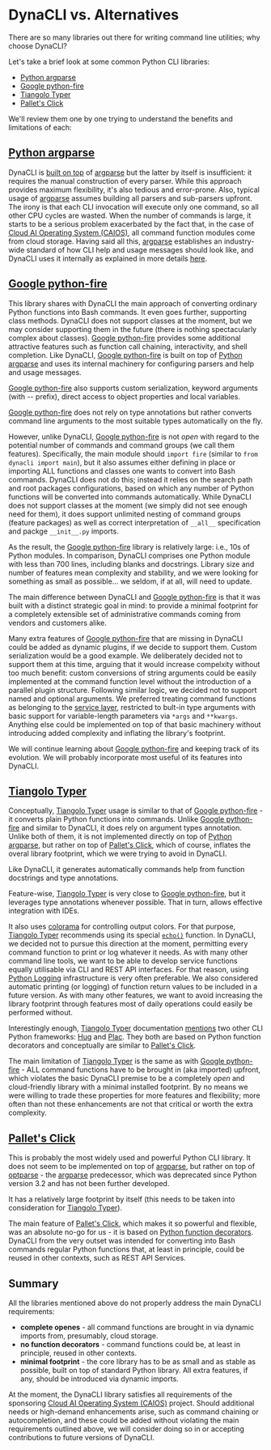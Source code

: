 # DynaCLI vs. Alternatives

There are so many libraries out there for writing command line utilities; why choose DynaCLI?

Let's take a brief look at some common Python CLI libraries:

- [Python argparse](https://docs.python.org/3/library/argparse.html)
- [Google python-fire](https://google.github.io/python-fire/)
- [Tiangolo Typer](https://typer.tiangolo.com/)
- [Pallet's Click](https://click.palletsprojects.com/en/8.0.x/)

We'll review them one by one trying to understand the benefits and limitations of each:

## [Python argparse](https://docs.python.org/3/library/argparse.html)

DynaCLI is [built on top](./how_dynacli_works.md) of [argparse](https://docs.python.org/3/library/argparse.html) but the latter by itself is insufficient: it requires the manual construction of every parser. While this approach provides maximum flexibility, it's also tedious and error-prone. Also, typical usage of [argparse](https://docs.python.org/3/library/argparse.html) assumes building all parsers and sub-parsers upfront. The irony is that each CLI invocation will execute only one command, so all other CPU cycles are wasted. When the number of commands is large, it starts to be a serious problem exacerbated by the fact that, in the case of [Cloud AI Operating System (CAIOS)](http://caios.io), all command function modules come from cloud storage. Having said all this, [argparse](https://docs.python.org/3/library/argparse.html) establishes an industry-wide standard of how CLI help and usage messages should look like, and DynaCLI uses it internally as explained in more details [here](./how_dynacli_works.md).

## [Google python-fire](https://google.github.io/python-fire/)

This library shares with DynaCLI the main approach of converting ordinary Python functions into Bash commands. It even goes further, supporting class methods. DynaCLI does not support classes at the moment, but we may consider supporting them in the future (there is nothing spectacularly complex about classes). [Google python-fire](https://google.github.io/python-fire/) provides some additional attractive features such as function call chaining, interactivity, and shell completion. Like DynaCLI, [Google python-fire](https://google.github.io/python-fire/) is built on top of [Python argparse](https://docs.python.org/3/library/argparse.html) and uses its internal machinery for configuring parsers and help and usage messages.

[Google python-fire](https://google.github.io/python-fire/) also supports custom serialization, keyword arguments (with -- prefix), direct access to object properties and local variables.

[Google python-fire](https://google.github.io/python-fire/) does not rely on type annotations but rather converts command line arguments to the most suitable types automatically on the fly.

However, unlike DynaCLI, [Google python-fire](https://google.github.io/python-fire/) is not _open_ with regard to the potential number of commands and command groups (we call them features). Specifically, the main module should ```import fire``` (similar to ```from dynacli import main```), but it also assumes either defining in place or importing ALL functions and classes one wants to convert into Bash commands. DynaCLI does not do this; instead it relies on the search path and root packages configurations, based on which any number of Python functions will be converted into commands automatically. While DynaCLI does not support classes at the moment (we simply did not see enough need for them), it does support unlimited nesting of command groups (feature packages) as well as correct interpretation of ```__all__``` specification and packge ```__init__.py``` imports.

As the result, the [Google python-fire](https://google.github.io/python-fire/) library is relatively large: i.e., 10s of Python modules. In comparison, DynaCLI comprises one Python module with less than 700 lines, including blanks and docstrings. Library size and number of features mean complexity and stability, and we were looking for something as small as possible... we seldom, if at all, will need to update.

The main difference between DynaCLI and [Google python-fire](https://google.github.io/python-fire/) is that it was built with a distinct strategic goal in mind: to provide a minimal footprint for a completely extensible set of administrative commands coming from vendors and customers alike.

Many extra features of [Google python-fire](https://google.github.io/python-fire/) that are missing in DynaCLI could be added as dynamic plugins, if we decide to support them. Custom serialization would be a good example. We deliberately decided not to support them at this time, arguing that it would increase compelxity without too much benefit: custom conversions of string arguments could be easily implemented at the command function level without the introduction of a parallel plugin structure. Following similar logic, we decided not to support named and optional arguments. We preferred treating command functions as belonging to the [service layer](https://martinfowler.com/eaaCatalog/serviceLayer.html), restricted to bult-in type arguments with basic support for variable-length parameters via ```*args``` and ```**kwargs```. Anything else could be implemented on top of that basic machinery without introducing added complexity and inflating the library's footprint.

We will continue learning about [Google python-fire](https://google.github.io/python-fire/) and keeping track of its evolution. We will probably incorporate most useful of its features into DynaCLI.

## [Tiangolo Typer](https://typer.tiangolo.com/)

Conceptually, [Tiangolo Typer](https://typer.tiangolo.com/) usage is similar to that of [Google python-fire](https://google.github.io/python-fire/) - it converts plain Python functions into commands. Unlike [Google python-fire](https://google.github.io/python-fire/) and similar to DynaCLI, it does rely on argument types annotation. Unlike both of them, it is not implemented directly on top of [Python argparse](https://docs.python.org/3/library/argparse.html), but rather on top of [Pallet's Click](https://click.palletsprojects.com/en/8.0.x/), which of course, inflates the overal library footprint, which we were trying to avoid in DynaCLI.

Like DynaCLI, it generates automatically commands help from function docstrings and type annotations.

Feature-wise, [Tiangolo Typer](https://typer.tiangolo.com/) is very close to [Google python-fire](https://google.github.io/python-fire/), but it leverages type annotations whenever possible. That in turn, allows effective integration with IDEs.

It also uses [colorama](https://pypi.org/project/colorama/) for controlling output colors. For that purpose, [Tiangolo Typer](https://typer.tiangolo.com/) recommends using its special [```echo()```](https://typer.tiangolo.com/tutorial/printing/) function. In DynaCLI, we decided not to pursue this direction at the moment, permitting every command function to print or log whatever it needs. As with many other command line tools, we want to be able to develop service functions equally utilisable via CLI and REST API interfaces. For that reason, using [Python Logging](https://docs.python.org/3/howto/logging.html) infrastructure is very often preferable. We also considered automatic printing (or logging) of function return values to be included in a future version. As with many other features, we want to avoid increasing the library footprint through features most of daily operations could easily be performed without.

Interestingly enough, [Tiangolo Typer](https://typer.tiangolo.com/) documentation [mentions](https://typer.tiangolo.com/alternatives/) two other CLI Python frameworks: [Hug](https://www.hug.rest/) and [Plac](https://plac.readthedocs.io/en/latest/). They both are based on Python function decorators and conceptually are similar to [Pallet's Click](https://click.palletsprojects.com/en/8.0.x/).

The main limitation of [Tiangolo Typer](https://typer.tiangolo.com/) is the same as with [Google python-fire](https://google.github.io/python-fire/) - ALL command functions have to be brought in (aka imported) upfront, which violates the basic DynaCLI premise to be a completely _open_ and cloud-friendly library with a minimal installed footprint. By no means we were willing to trade these properties for more features and flexibility; more often than not these enhancements are not that critical or worth the extra complexity.

## [Pallet's Click](https://click.palletsprojects.com/en/8.0.x/)

This is probably the most widely used and powerful Python CLI library. It does not seem to be implemented on top of [argparse](https://docs.python.org/3/library/argparse.html), but rather on top of [optparse](https://docs.python.org/3/library/optparse.html) - the [argparse](https://docs.python.org/3/library/argparse.html) predecessor, which was deprecated since Python version 3.2 and has not been further developed.

It has a relatively large footprint by itself (this needs to be taken into consideration for [Tiangolo Typer](https://typer.tiangolo.com/)).

The main feature of [Pallet's Click](https://click.palletsprojects.com/en/8.0.x/), which makes it so powerful and flexible, was an absolute no-go for us - it is based on [Python function decorators](https://www.python.org/dev/peps/pep-0318/). DynaCLI from the very outset was intended for converting into Bash commands regular Python functions that, at least in principle, could be reused in other contexts, such as REST API Services.

## Summary

All the libraries mentioned above do not properly address the main DynaCLI requirements:

- **complete openes** - all command functions are brought in via dynamic imports from, presumably, cloud storage.
- **no function decorators** - command functions could be, at least in principle, reused in other contexts.
- **minimal footprint** - the core library has to be as small and as stable as possible, built on top of standard Python library. All extra features, if any, should be introduced via dynamic imports.

At the moment, the DynaCLI library satisfies all requirements of the sponsoring [Cloud AI Operating System (CAIOS)](http://caios.io) project. Should additional needs or high-demand enhancements arise, such as command chaining or autocompletion, and these could be added without violating the main requirements outlined above, we will consider doing so in or accepting contributions to future versions of DynaCLI.
